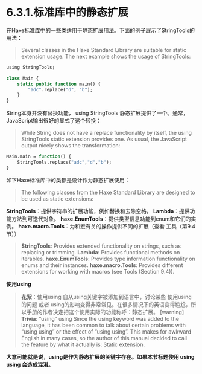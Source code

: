 # 6.3.1.标准库中的静态扩展

在Haxe标准库中的一些类适用于静态扩展用法。下面的例子展示了StringTools的用法：

> Several classes in the Haxe Standard Library are suitable for static extension usage. The next example shows the usage of StringTools:

```haxe
using StringTools; 

class Main {
    static public function main() { 
        "adc".replace("d", "b");
    } 
} 
```

String本身并没有替换功能， using StringTools 静态扩展提供了一个。通常，JavaScript输出很好的显式了这个转换：

> While String does not have a replace functionality by itself, the using StringTools static extension provides one. As usual, the JavaScript output nicely shows the transformation:

```haxe
Main.main = function() { 
    StringTools.replace("adc","d","b"); 
} 
```

如下Haxe标准库中的类都是设计作为静态扩展使用：

> The following classes from the Haxe Standard Library are designed to be used as static extensions:

**StringTools**：提供字符串的扩展功能，例如替换和去除空格。
**Lambda**：提供功能方法到可迭代对象。
**haxe.EnumTools**：提供类型信息功能到enum和它们的实例。
**haxe.macro.Tools**：为和宏有关的操作提供不同的扩展（查看 工具（第9.4节））

> **StringTools**: Provides extended functionality on strings, such as replacing or trimming.
> **Lambda**: Provides functional methods on iterables.
> **haxe.EnumTools**: Provides type information functionality on enums and their instances.
> **haxe.macro.Tools**: Provides different extensions for working with macros (see Tools (Section 9.4)).

**使用using**

> **花絮**：使用using
> 自从using关键字被添加到语言中，讨论某些 使用using的问题 或者 using的影响变得非常常见。在很多情况下的英语变得尴尬，所以手册的作者决定把这个使用实际的功能称呼：静态扩展。
> [warning] **Trivia**: “using” using
> Since the using keyword was added to the language, it has been common to talk about certain problems with “using using” or the effect of “using using”. This makes for awkward English in many cases, so the author of this manual decided to call the feature by what it actually is: Static extension.

**大意可能就是说，using是作为静态扩展的关键字存在。如果本节标题使用 using using 会造成混淆。**

